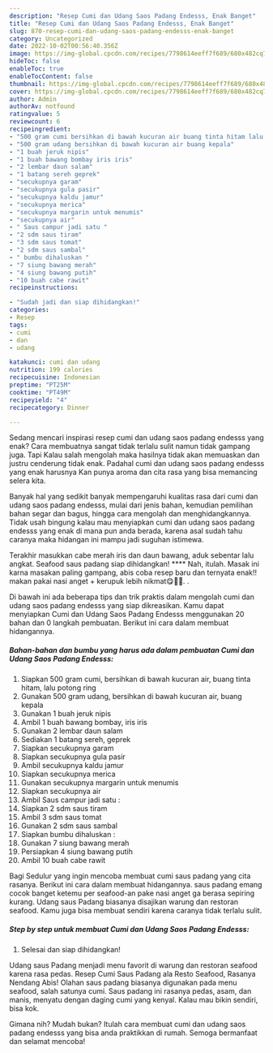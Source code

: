 ```yaml
---
description: "Resep Cumi dan Udang Saos Padang Endesss, Enak Banget"
title: "Resep Cumi dan Udang Saos Padang Endesss, Enak Banget"
slug: 870-resep-cumi-dan-udang-saos-padang-endesss-enak-banget
category: Uncategorized
date: 2022-10-02T00:56:40.356Z
image: https://img-global.cpcdn.com/recipes/7798614eeff7f689/680x482cq70/cumi-dan-udang-saos-padang-endesss-foto-resep-utama.jpg
hideToc: false
enableToc: true
enableTocContent: false
thumbnail: https://img-global.cpcdn.com/recipes/7798614eeff7f689/680x482cq70/cumi-dan-udang-saos-padang-endesss-foto-resep-utama.jpg
cover: https://img-global.cpcdn.com/recipes/7798614eeff7f689/680x482cq70/cumi-dan-udang-saos-padang-endesss-foto-resep-utama.jpg
author: Admin
authorAv: notfound
ratingvalue: 5
reviewcount: 6
recipeingredient:
- "500 gram cumi bersihkan di bawah kucuran air buang tinta hitam lalu potong ring"
- "500 gram udang bersihkan di bawah kucuran air buang kepala"
- "1 buah jeruk nipis"
- "1 buah bawang bombay iris iris"
- "2 lembar daun salam"
- "1 batang sereh geprek"
- "secukupnya garam"
- "secukupnya gula pasir"
- "secukupnya kaldu jamur"
- "secukupnya merica"
- "secukupnya margarin untuk menumis"
- "secukupnya air"
- " Saus campur jadi satu "
- "2 sdm saus tiram"
- "3 sdm saus tomat"
- "2 sdm saus sambal"
- " bumbu dihaluskan "
- "7 siung bawang merah"
- "4 siung bawang putih"
- "10 buah cabe rawit"
recipeinstructions:

- "Sudah jadi dan siap dihidangkan!"
categories:
- Resep
tags:
- cumi
- dan
- udang

katakunci: cumi dan udang 
nutrition: 199 calories
recipecuisine: Indonesian
preptime: "PT25M"
cooktime: "PT49M"
recipeyield: "4"
recipecategory: Dinner

---
```



Sedang mencari inspirasi resep cumi dan udang saos padang endesss yang enak? Cara membuatnya sangat tidak terlalu sulit namun tidak gampang juga. Tapi Kalau salah mengolah maka hasilnya tidak akan memuaskan dan justru cenderung tidak enak. Padahal cumi dan udang saos padang endesss yang enak harusnya Kan punya aroma dan cita rasa yang bisa memancing selera kita.


Banyak hal yang sedikit banyak mempengaruhi kualitas rasa dari cumi dan udang saos padang endesss, mulai dari jenis bahan, kemudian pemilihan bahan segar dan bagus, hingga cara mengolah dan menghidangkannya. Tidak usah bingung kalau mau menyiapkan cumi dan udang saos padang endesss yang enak di mana pun anda berada, karena asal sudah tahu caranya maka hidangan ini mampu jadi suguhan istimewa.

Terakhir masukkan cabe merah iris dan daun bawang, aduk sebentar lalu angkat. Seafood saus padang siap dihidangkan! **** Nah, itulah. Masak ini karna masakan paling gampang, abis coba resep baru dan ternyata enak!! makan pakai nasi anget + kerupuk lebih nikmat😋🫶🏻. .


Di bawah ini ada beberapa tips dan trik praktis dalam mengolah cumi dan udang saos padang endesss yang siap dikreasikan. Kamu dapat menyiapkan Cumi dan Udang Saos Padang Endesss menggunakan 20 bahan dan 0 langkah pembuatan. Berikut ini cara dalam membuat hidangannya.

<!--inarticleads1-->

##### Bahan-bahan dan bumbu yang harus ada dalam pembuatan Cumi dan Udang Saos Padang Endesss:

1. Siapkan 500 gram cumi, bersihkan di bawah kucuran air, buang tinta hitam, lalu potong ring
1. Gunakan 500 gram udang, bersihkan di bawah kucuran air, buang kepala
1. Gunakan 1 buah jeruk nipis
1. Ambil 1 buah bawang bombay, iris iris
1. Gunakan 2 lembar daun salam
1. Sediakan 1 batang sereh, geprek
1. Siapkan secukupnya garam
1. Siapkan secukupnya gula pasir
1. Ambil secukupnya kaldu jamur
1. Siapkan secukupnya merica
1. Gunakan secukupnya margarin untuk menumis
1. Siapkan secukupnya air
1. Ambil  Saus campur jadi satu :
1. Siapkan 2 sdm saus tiram
1. Ambil 3 sdm saus tomat
1. Gunakan 2 sdm saus sambal
1. Siapkan  bumbu dihaluskan :
1. Gunakan 7 siung bawang merah
1. Persiapkan 4 siung bawang putih
1. Ambil 10 buah cabe rawit


Bagi Sedulur yang ingin mencoba membuat cumi saus padang yang cita rasanya. Berikut ini cara dalam membuat hidangannya. saus padang emang cocok banget ketemu per seafood-an pake nasi anget ga berasa sepiring kurang. Udang saus Padang biasanya disajikan warung dan restoran seafood. Kamu juga bisa membuat sendiri karena caranya tidak terlalu sulit. 

<!--inarticleads2-->

##### Step by step untuk membuat Cumi dan Udang Saos Padang Endesss:


1. Selesai dan siap dihidangkan!

Udang saus Padang menjadi menu favorit di warung dan restoran seafood karena rasa pedas. Resep Cumi Saus Padang ala Resto Seafood, Rasanya Nendang Abis! Olahan saus padang biasanya digunakan pada menu seafood, salah satunya cumi. Saus padang ini rasanya pedas, asam, dan manis, menyatu dengan daging cumi yang kenyal. Kalau mau bikin sendiri, bisa kok. 

Gimana nih? Mudah bukan? Itulah cara membuat cumi dan udang saos padang endesss yang bisa anda praktikkan di rumah. Semoga bermanfaat dan selamat mencoba!
